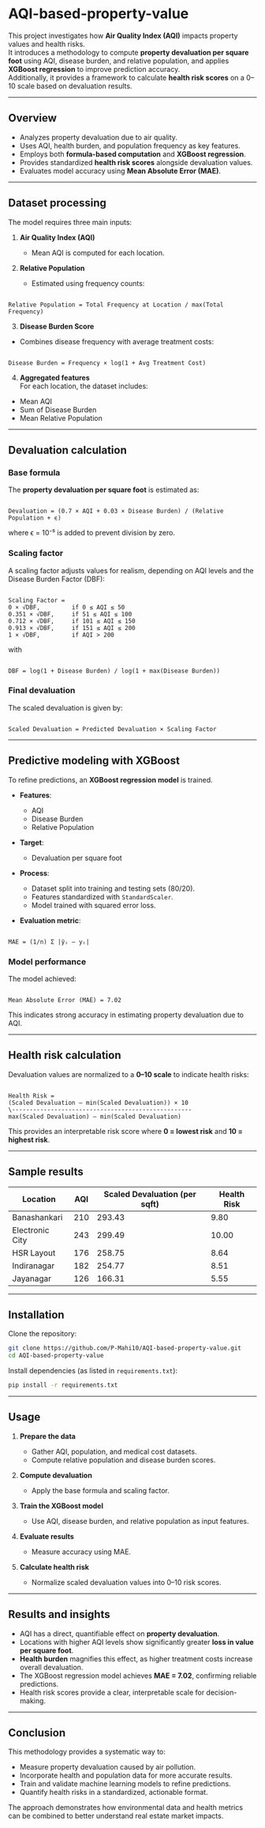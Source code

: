 
# AQI-based-property-value

This project investigates how **Air Quality Index (AQI)** impacts property values and health risks.  
It introduces a methodology to compute **property devaluation per square foot** using AQI, disease burden, and relative population, and applies **XGBoost regression** to improve prediction accuracy.  
Additionally, it provides a framework to calculate **health risk scores** on a 0–10 scale based on devaluation results.

---

## Overview

- Analyzes property devaluation due to air quality.  
- Uses AQI, health burden, and population frequency as key features.  
- Employs both **formula-based computation** and **XGBoost regression**.  
- Provides standardized **health risk scores** alongside devaluation values.  
- Evaluates model accuracy using **Mean Absolute Error (MAE)**.  

---

## Dataset processing

The model requires three main inputs:  

1. **Air Quality Index (AQI)**  
   - Mean AQI is computed for each location.  

2. **Relative Population**  
   - Estimated using frequency counts:  
```

Relative Population = Total Frequency at Location / max(Total Frequency)

```

3. **Disease Burden Score**  
- Combines disease frequency with average treatment costs:  
```

Disease Burden = Frequency × log(1 + Avg Treatment Cost)

```

4. **Aggregated features**  
For each location, the dataset includes:  
- Mean AQI  
- Sum of Disease Burden  
- Mean Relative Population  

---

## Devaluation calculation

### Base formula
The **property devaluation per square foot** is estimated as:  

```

Devaluation = (0.7 × AQI + 0.03 × Disease Burden) / (Relative Population + ϵ)

```

where ϵ = 10⁻⁵ is added to prevent division by zero.  

### Scaling factor
A scaling factor adjusts values for realism, depending on AQI levels and the Disease Burden Factor (DBF):  

```

Scaling Factor =
0 × √DBF,         if 0 ≤ AQI ≤ 50
0.351 × √DBF,     if 51 ≤ AQI ≤ 100
0.712 × √DBF,     if 101 ≤ AQI ≤ 150
0.913 × √DBF,     if 151 ≤ AQI ≤ 200
1 × √DBF,         if AQI > 200

```

with  
```

DBF = log(1 + Disease Burden) / log(1 + max(Disease Burden))

```

### Final devaluation
The scaled devaluation is given by:  

```

Scaled Devaluation = Predicted Devaluation × Scaling Factor

```

---

## Predictive modeling with XGBoost

To refine predictions, an **XGBoost regression model** is trained.  

- **Features**:  
  - AQI  
  - Disease Burden  
  - Relative Population  

- **Target**:  
  - Devaluation per square foot  

- **Process**:  
  - Dataset split into training and testing sets (80/20).  
  - Features standardized with `StandardScaler`.  
  - Model trained with squared error loss.  

- **Evaluation metric**:  
```

MAE = (1/n) Σ |ŷᵢ – yᵢ|

```

### Model performance
The model achieved:  

```

Mean Absolute Error (MAE) = 7.02

```

This indicates strong accuracy in estimating property devaluation due to AQI.  

---

## Health risk calculation

Devaluation values are normalized to a **0–10 scale** to indicate health risks:  

```

Health Risk =
(Scaled Devaluation – min(Scaled Devaluation)) × 10
\---------------------------------------------------
max(Scaled Devaluation) – min(Scaled Devaluation)

````

This provides an interpretable risk score where **0 = lowest risk** and **10 = highest risk**.  

---

## Sample results

| Location         | AQI | Scaled Devaluation (per sqft) | Health Risk |
|------------------|-----|-------------------------------|-------------|
| Banashankari     | 210 | 293.43                        | 9.80        |
| Electronic City  | 243 | 299.49                        | 10.00       |
| HSR Layout       | 176 | 258.75                        | 8.64        |
| Indiranagar      | 182 | 254.77                        | 8.51        |
| Jayanagar        | 126 | 166.31                        | 5.55        |

---

## Installation

Clone the repository:

```bash
git clone https://github.com/P-Mahi10/AQI-based-property-value.git
cd AQI-based-property-value
````

Install dependencies (as listed in `requirements.txt`):

```bash
pip install -r requirements.txt
```

---

## Usage

1. **Prepare the data**

   * Gather AQI, population, and medical cost datasets.
   * Compute relative population and disease burden scores.

2. **Compute devaluation**

   * Apply the base formula and scaling factor.

3. **Train the XGBoost model**

   * Use AQI, disease burden, and relative population as input features.

4. **Evaluate results**

   * Measure accuracy using MAE.

5. **Calculate health risk**

   * Normalize scaled devaluation values into 0–10 risk scores.

---

## Results and insights

* AQI has a direct, quantifiable effect on **property devaluation**.
* Locations with higher AQI levels show significantly greater **loss in value per square foot**.
* **Health burden** magnifies this effect, as higher treatment costs increase overall devaluation.
* The XGBoost regression model achieves **MAE = 7.02**, confirming reliable predictions.
* Health risk scores provide a clear, interpretable scale for decision-making.

---

## Conclusion

This methodology provides a systematic way to:

* Measure property devaluation caused by air pollution.
* Incorporate health and population data for more accurate results.
* Train and validate machine learning models to refine predictions.
* Quantify health risks in a standardized, actionable format.

The approach demonstrates how environmental data and health metrics can be combined to better understand real estate market impacts.

